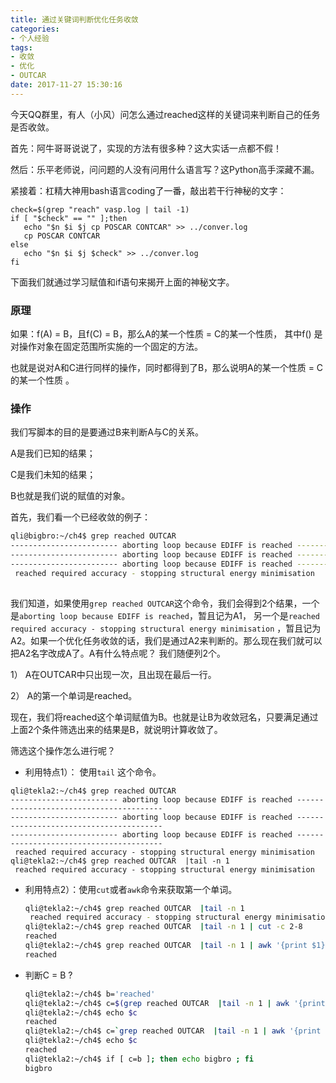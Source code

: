 ```yaml
---
title: 通过关键词判断优化任务收敛
categories: 
- 个人经验
tags: 
- 收敛
- 优化
- OUTCAR
date: 2017-11-27 15:30:16
---
```




今天QQ群里，有人（小风）问怎么通过reached这样的关键词来判断自己的任务是否收敛。

首先：阿牛哥哥说说了，实现的方法有很多种？这大实话一点都不假！

然后：乐平老师说，问问题的人没有问用什么语言写？这Python高手深藏不漏。

紧接着：杠精大神用bash语言coding了一番，敲出若干行神秘的文字：

```
check=$(grep "reach" vasp.log | tail -1)
if [ "$check" == "" ];then
   echo "$n $i $j cp POSCAR CONTCAR" >> ../conver.log
   cp POSCAR CONTCAR
else
   echo "$n $i $j $check" >> ../conver.log
fi
```



下面我们就通过学习赋值和if语句来揭开上面的神秘文字。



### 原理

如果：f(A) = B，且f(C) = B，那么A的某一个性质 = C的某一个性质， 其中f() 是对操作对象在固定范围所实施的一个固定的方法。

也就是说对A和C进行同样的操作，同时都得到了B，那么说明A的某一个性质 = C的某一个性质 。

### 操作

我们写脚本的目的是要通过B来判断A与C的关系。

A是我们已知的结果；

C是我们未知的结果；

B也就是我们说的赋值的对象。

首先，我们看一个已经收敛的例子：

```bash
qli@bigbro:~/ch4$ grep reached OUTCAR
------------------------ aborting loop because EDIFF is reached ----------------------------------------
------------------------ aborting loop because EDIFF is reached ----------------------------------------
------------------------ aborting loop because EDIFF is reached ----------------------------------------
 reached required accuracy - stopping structural energy minimisation
 
```

我们知道，如果使用`grep reached OUTCAR`这个命令，我们会得到2个结果，一个是`aborting loop because EDIFF is reached`，暂且记为A1， 另一个是`reached required accuracy - stopping structural energy minimisation` ，暂且记为A2。如果一个优化任务收敛的话，我们是通过A2来判断的。那么现在我们就可以把A2名字改成A了。A有什么特点呢？ 我们随便列2个。

1） A在OUTCAR中只出现一次，且出现在最后一行。

2） A的第一个单词是reached。

现在，我们将reached这个单词赋值为B。也就是让B为收敛冠名，只要满足通过上面2个条件筛选出来的结果是B，就说明计算收敛了。

筛选这个操作怎么进行呢？ 

* 利用特点1）： 使用`tail` 这个命令。

```
qli@tekla2:~/ch4$ grep reached OUTCAR
------------------------ aborting loop because EDIFF is reached ----------------------------------------
------------------------ aborting loop because EDIFF is reached ----------------------------------------
------------------------ aborting loop because EDIFF is reached ----------------------------------------
 reached required accuracy - stopping structural energy minimisation
qli@tekla2:~/ch4$ grep reached OUTCAR  |tail -n 1
 reached required accuracy - stopping structural energy minimisation

```

* 利用特点2）：使用`cut`或者`awk`命令来获取第一个单词。

  ```bash
  qli@tekla2:~/ch4$ grep reached OUTCAR  |tail -n 1
   reached required accuracy - stopping structural energy minimisation
  qli@tekla2:~/ch4$ grep reached OUTCAR  |tail -n 1 | cut -c 2-8
  reached
  qli@tekla2:~/ch4$ grep reached OUTCAR  |tail -n 1 | awk '{print $1}'
  reached
  
  ```

* 判断C = B ? 

  ```bash
  qli@tekla2:~/ch4$ b='reached'
  qli@tekla2:~/ch4$ c=$(grep reached OUTCAR  |tail -n 1 | awk '{print $1}')
  qli@tekla2:~/ch4$ echo $c
  reached
  qli@tekla2:~/ch4$ c=`grep reached OUTCAR  |tail -n 1 | awk '{print $1}'`
  qli@tekla2:~/ch4$ echo $c
  reached
  qli@tekla2:~/ch4$ if [ c=b ]; then echo bigbro ; fi
  bigbro
  ```




